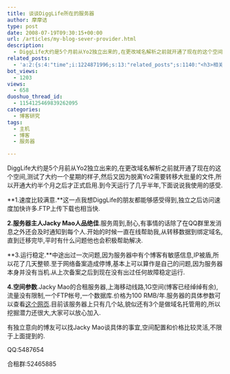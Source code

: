 ```yaml
---
title: 谈谈DiggLife所在的服务器
author: 摩摩诘
type: post
date: 2008-07-19T09:30:15+00:00
url: /articles/my-blog-sever-provider.html
description:
  - DiggLife大约是5个月前从Yo2独立出来的,在更改域名解析之前就开通了现在的这个空间,测试了大约一个星期的样子,然后又因为脱离Yo2需要转移大批量的文件,所以开通大约半个月之后才正式启用.到今天运行了几乎半年,下面说说我使用的感受.
related_posts:
  - 'a:2:{s:4:"time";i:1224871996;s:13:"related_posts";s:1140:"<h3>相关日志</h3><ul class="related_post"><li><a href="http://www.digglife.cn/articles/say-hello.html" title="回来打个招呼">回来打个招呼</a></li><li><a href="http://www.digglife.cn/articles/can-not-modify-category-slug.html" title="Wordpress无法编辑分类缩略名(Slug)的解决">Wordpress无法编辑分类缩略名(Slug)的解决</a></li><li><a href="http://www.digglife.cn/articles/alternative-for-windows-live-writer-juziyue.html" title="菊子曰博客离线编辑器Alpha 3 SP1评测">菊子曰博客离线编辑器Alpha 3 SP1评测</a></li><li><a href="http://www.digglife.cn/articles/air-applications-for-bloggers.html" title="适合博客使用的7个Adobe AIR程序">适合博客使用的7个Adobe AIR程序</a></li><li><a href="http://www.digglife.cn/articles/bye-yo2.html" title="DiggLife搬迁完毕">DiggLife搬迁完毕</a></li><li><a href="http://www.digglife.cn/articles/stastics-2007.html" title="DiggLife 2007年度统计">DiggLife 2007年度统计</a></li><li><a href="http://www.digglife.cn/articles/feedsky-event-over.html" title="体力不支,技巧不足">体力不支,技巧不足</a></li></ul>";}'
bot_views:
  - 1203
views:
  - 658
duoshuo_thread_id:
  - 1154125469839262095
categories:
  - 博客研究
tags:
  - 主机
  - 博客
  - 服务器

---
```

DiggLife大约是5个月前从Yo2独立出来的,在更改域名解析之前就开通了现在的这个空间,测试了大约一个星期的样子,然后又因为脱离Yo2需要转移大批量的文件,所以开通大约半个月之后才正式启用.到今天运行了几乎半年,下面说说我使用的感受.

<!--more-->

**1.速度比较满意.**这一点我想DiggLife的朋友都能够感受得到,独立之后访问速度加快许多.FTP上传下载也相当快.

**2.服务器主人Jacky Mao人品绝佳**.服务周到,耐心,有事情的话除了在QQ群里发消息之外还会及时通知到每个人.开始的时候一直在线帮助我,从转移数据到绑定域名,直到迁移完毕,平时有什么问题他也会积极帮助解决.

**3.运行稳定.**中途出过一次问题,因为服务器中有个博客有敏感信息,IP被盾,所以花了几天整顿.至于网络备案造成停博,基本上可以算作是自己的问题,因为服务器本身并没有当机.从上次备案之后到现在没有出过任何故障稳定运行.

**4.空间参数**.Jacky Mao的合租服务器,上海移动线路,1G空间(博客已经绰绰有余),流量没有限制,一个FTP帐号,一个数据库.价格为100 RMB/年.服务器的具体参数可以查看<a title="上海双线 [个人独立服务器合租分摊]" href="http://www.teanju.com/fayan/viewthread.php?tid=16584" target="_blank">这个网页</a>.目前该服务器上只有几个站,貌似还有3个是做域名托管用的,所以挖掘潜力还很大,大家可以放心加入.

有独立意向的博友可以找Jacky Mao谈具体的事宜,空间配置和价格比较灵活,不限于上面提到的.

QQ:5487654

合租群:52465885
